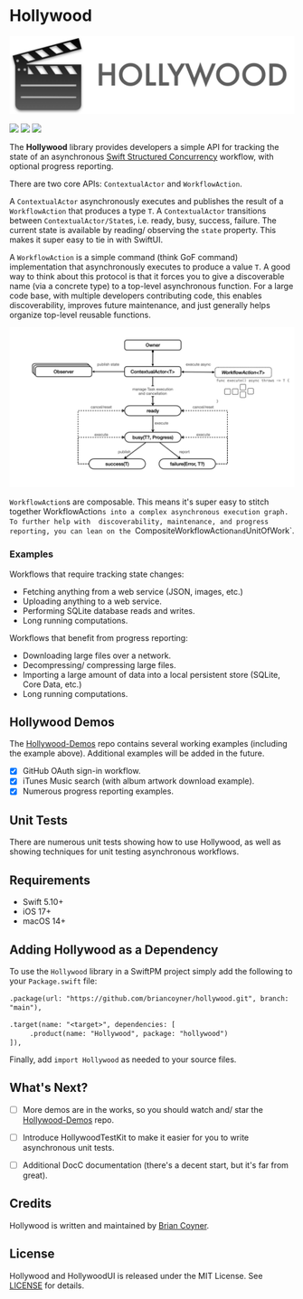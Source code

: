 # Hollywood

![Header](Hollywood-Header.png)

<p align="leading">
    <img src="https://img.shields.io/badge/iOS-17.0+-blue.svg" />
    <img src="https://img.shields.io/badge/macOS-14.0+-brightgreen.svg" />
    <img src="https://img.shields.io/badge/Swift-5.10-ff69b4.svg" />
</p>

The **Hollywood** library provides developers a simple API for tracking the state of an asynchronous [Swift Structured Concurrency](https://docs.swift.org/swift-book/LanguageGuide/Concurrency.html) workflow, with optional progress reporting.

There are two core APIs: `ContextualActor` and `WorkflowAction`.

A `ContextualActor` asynchronously executes and publishes the result of a `WorkflowAction` that produces a type `T`. A `ContextualActor` transitions between `ContextualActor/State`s, i.e. ready, busy, success, failure. The current state is available by reading/ observing the `state` property. This makes it super easy to tie in with SwiftUI.

A `WorkflowAction` is a simple command (think GoF command) implementation that asynchronously executes to produce a value `T`. A good way to think about this protocol is that it forces you to give a discoverable name (via a concrete type) to a top-level asynchronous function. For a large code base, with multiple developers contributing code, this enables discoverability, improves future maintenance, and just generally helps organize top-level reusable functions.

![GeneralDiagram](GeneralDiagram.png)

`WorkflowAction`s are composable. This means it's super easy to stitch together WorkflowAction`s into a complex asynchronous execution graph. To further help with  discoverability, maintenance, and progress reporting, you can lean on the `CompositeWorkflowAction` and `UnitOfWork`.

### Examples

Workflows that require tracking state changes:
- Fetching anything from a web service (JSON, images, etc.)
- Uploading anything to a web service.
- Performing SQLite database reads and writes.
- Long running computations. 

Workflows that benefit from progress reporting:
- Downloading large files over a network.
- Decompressing/ compressing large files.
- Importing a large amount of data into a local persistent store (SQLite, Core Data, etc.)
- Long running computations.

## Hollywood Demos

The [Hollywood-Demos](https://github.com/briancoyner/hollywood-demos) repo contains several working examples (including the example above). Additional examples will be added in the future. 

- [x] GitHub OAuth sign-in workflow.
- [x] iTunes Music search (with album artwork download example).
- [x] Numerous progress reporting examples.

## Unit Tests

There are numerous unit tests showing how to use Hollywood, as well as showing techniques for unit testing asynchronous
workflows.

## Requirements
- Swift 5.10+
- iOS 17+
- macOS 14+

## Adding Hollywood as a Dependency

To use the `Hollywood` library in a SwiftPM project simply add the following to your `Package.swift` file:

```
.package(url: "https://github.com/briancoyner/hollywood.git", branch: "main"),
```

```
.target(name: "<target>", dependencies: [
     .product(name: "Hollywood", package: "hollywood")
]),
```

Finally, add `import Hollywood` as needed to your source files.

## What's Next?

- [ ] More demos are in the works, so you should watch and/ star the [Hollywood-Demos](https://github.com/briancoyner/hollywood-demos) repo.
- [ ] Introduce HollywoodTestKit to make it easier for you to write asynchronous unit tests.
- [ ] Additional DocC documentation (there's a decent start, but it's far from great).


## Credits

Hollywood is written and maintained by [Brian Coyner](https://briancoyner.github.io).


## License

Hollywood and HollywoodUI is released under the MIT License.
See [LICENSE](https://github.com/briancoyner/hollywood/blob/master/LICENSE) for details.
